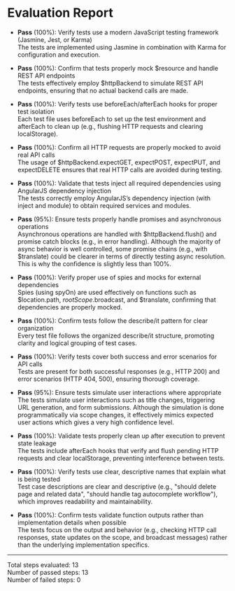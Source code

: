 # Evaluation Report

- **Pass** (100%): Verify tests use a modern JavaScript testing framework (Jasmine, Jest, or Karma)  
  The tests are implemented using Jasmine in combination with Karma for configuration and execution.

- **Pass** (100%): Confirm that tests properly mock $resource and handle REST API endpoints  
  The tests effectively employ $httpBackend to simulate REST API endpoints, ensuring that no actual backend calls are made.

- **Pass** (100%): Verify tests use beforeEach/afterEach hooks for proper test isolation  
  Each test file uses beforeEach to set up the test environment and afterEach to clean up (e.g., flushing HTTP requests and clearing localStorage).

- **Pass** (100%): Confirm all HTTP requests are properly mocked to avoid real API calls  
  The usage of $httpBackend.expectGET, expectPOST, expectPUT, and expectDELETE ensures that real HTTP calls are avoided during testing.

- **Pass** (100%): Validate that tests inject all required dependencies using AngularJS dependency injection  
  The tests correctly employ AngularJS’s dependency injection (with inject and module) to obtain required services and modules.

- **Pass** (95%): Ensure tests properly handle promises and asynchronous operations  
  Asynchronous operations are handled with $httpBackend.flush() and promise catch blocks (e.g., in error handling). Although the majority of async behavior is well controlled, some promise chains (e.g., with $translate) could be clearer in terms of directly testing async resolution. This is why the confidence is slightly less than 100%.

- **Pass** (100%): Verify proper use of spies and mocks for external dependencies  
  Spies (using spyOn) are used effectively on functions such as $location.path, $rootScope.$broadcast, and $translate, confirming that dependencies are properly mocked.

- **Pass** (100%): Confirm tests follow the describe/it pattern for clear organization  
  Every test file follows the organized describe/it structure, promoting clarity and logical grouping of test cases.

- **Pass** (100%): Verify tests cover both success and error scenarios for API calls  
  Tests are present for both successful responses (e.g., HTTP 200) and error scenarios (HTTP 404, 500), ensuring thorough coverage.

- **Pass** (95%): Ensure tests simulate user interactions where appropriate  
  The tests simulate user interactions such as title changes, triggering URL generation, and form submissions. Although the simulation is done programmatically via scope changes, it effectively mimics expected user actions which gives a very high confidence level.

- **Pass** (100%): Validate tests properly clean up after execution to prevent state leakage  
  The tests include afterEach hooks that verify and flush pending HTTP requests and clear localStorage, preventing interference between tests.

- **Pass** (100%): Verify tests use clear, descriptive names that explain what is being tested  
  Test case descriptions are clear and descriptive (e.g., "should delete page and related data", "should handle tag autocomplete workflow"), which improves readability and maintainability.

- **Pass** (100%): Confirm tests validate function outputs rather than implementation details when possible  
  The tests focus on the output and behavior (e.g., checking HTTP call responses, state updates on the scope, and broadcast messages) rather than the underlying implementation specifics.

---

Total steps evaluated: 13  
Number of passed steps: 13  
Number of failed steps: 0